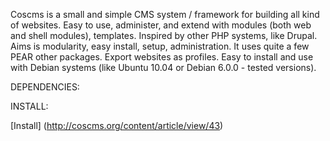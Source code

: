Coscms is a small and simple CMS system / framework for building all kind of websites. Easy to use, administer, and extend with modules (both web and shell modules), templates. Inspired by other PHP systems, like Drupal. Aims is modularity, easy install, setup, administration. It uses quite a few PEAR other packages.  Export websites as profiles. Easy to install and use with Debian systems (like Ubuntu 10.04  or Debian 6.0.0 - tested versions).  

DEPENDENCIES: 

INSTALL: 

[Install] (http://coscms.org/content/article/view/43)